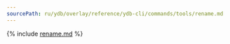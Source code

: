 ```yaml
---
sourcePath: ru/ydb/overlay/reference/ydb-cli/commands/tools/rename.md
---
```

{% include [rename.md](../_includes/tools/rename.md) %}
